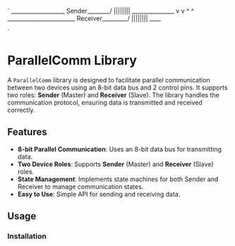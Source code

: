
`               ___________________
Sender________/          |||||||| \_______________
              v                   v
                  ^                       ^
                  ________________________
Receiver_________/               |||||||| \____

`
# ParallelComm Library

A `ParallelComm` library is designed to facilitate parallel communication between two devices using an 8-bit 
data bus and 2 control pins. 
It supports two roles: **Sender** (Master) and **Receiver** (Slave). 
The library handles the communication protocol, ensuring data is transmitted and received correctly.

## Features

- **8-bit Parallel Communication**: Uses an 8-bit data bus for transmitting data.
- **Two Device Roles**: Supports **Sender** (Master) and **Receiver** (Slave) roles.
- **State Management**: Implements state machines for both Sender and Receiver to manage communication states.
- **Easy to Use**: Simple API for sending and receiving data.

## Usage

### Installation
